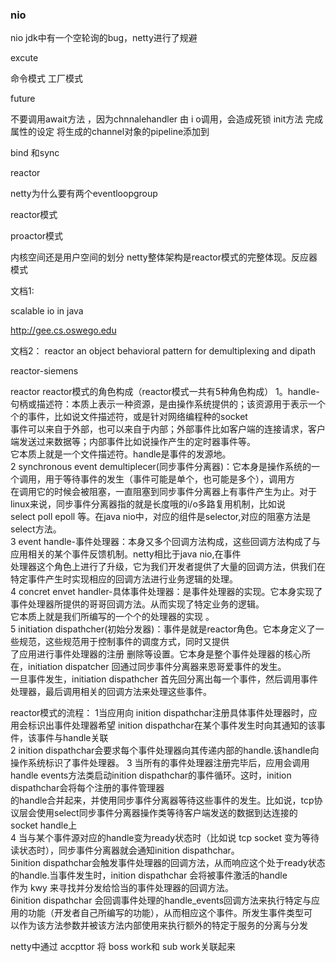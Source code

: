 ### nio 

nio jdk中有一个空轮询的bug，netty进行了规避

excute   

命令模式 
工厂模式

future


不要调用await方法 ，因为chnnalehandler 由 i o调用，会造成死锁
init方法
完成属性的设定
将生成的channel对象的pipeline添加到

bind 和sync

reactor

netty为什么要有两个eventloopgroup  


reactor模式

proactor模式

内核空间还是用户空间的划分
netty整体架构是reactor模式的完整体现。反应器模式

文档1:

scalable io in java

http://gee.cs.oswego.edu


文档2：
reactor 
an object behavioral pattern for demultiplexing and dipath

reactor-siemens


reactor 
    reactor模式的角色构成（reactor模式一共有5种角色构成）
1。handle-句柄或描述符：本质上表示一种资源，是由操作系统提供的；该资源用于表示一个个的事件，比如说文件描述符，或是针对网络编程种的socket  
事件可以来自于外部，也可以来自于内部；外部事件比如客户端的连接请求，客户端发送过来数据等；内部事件比如说操作产生的定时器事件等。  
它本质上就是一个文件描述符。handle是事件的发源地。  
2 synchronous event demultiplecer(同步事件分离器)：它本身是操作系统的一个调用，用于等待事件的发生（事件可能是单个，也可能是多个），调用方  
在调用它的时候会被阻塞，一直阻塞到同步事件分离器上有事件产生为止。对于linux来说，同步事件分离器指的就是长度哦的i/o多路复用机制，比如说  
select poll epoll 等。在java nio中，对应的组件是selector,对应的阻塞方法是select方法。  
3 event handle-事件处理器：本身又多个回调方法构成，这些回调方法构成了与应用相关的某个事件反馈机制。netty相比于java nio,在事件  
处理器这个角色上进行了升级，它为我们开发者提供了大量的回调方法，供我们在特定事件产生时实现相应的回调方法进行业务逻辑的处理。  
4 concret envet handler-具体事件处理器：是事件处理器的实现。它本身实现了事件处理器所提供的哥哥回调方法。从而实现了特定业务的逻辑。  
它本质上就是我们所编写的一个个的处理器的实现 。  
5 initiation dispathcher(初始分发器)：事件是就是reactor角色。它本身定义了一些规范，这些规范用于控制事件的调度方式，同时又提供  
了应用进行事件处理器的注册 删除等设置。它本身是整个事件处理器的核心所在，initiation dispatcher 回通过同步事件分离器来恩哥爱事件的发生。  
一旦事件发生，initiation dispathcher 首先回分离出每一个事件，然后调用事件处理器，最后调用相关的回调方法来处理这些事件。  

reactor模式的流程：
1当应用向 inition dispathchar注册具体事件处理器时，应用会标识出事件处理器希望 inition dispathchar在某个事件发生时向其通知的该事件，该事件与handle关联  
2 inition dispathchar会要求每个事件处理器向其传递内部的handle.该handle向操作系统标识了事件处理器。
3 当所有的事件处理器注册完毕后，应用会调用handle events方法类启动inition dispathchar的事件循环。这时，inition dispathchar会将每个注册的事件管理器  
的handle合并起来，并使用同步事件分离器等待这些事件的发生。比如说，tcp协议层会使用select同步事件分离器操作类等待客户端发送的数据到达连接的  
socket handle上  
4 当与某个事件源对应的handle变为ready状态时（比如说 tcp socket 变为等待读状态时），同步事件分离器就会通知inition dispathchar。  
5inition dispathchar会触发事件处理器的回调方法，从而响应这个处于ready状态的handle.当事件发生时，inition dispathchar 会将被事件激活的handle  
作为 kwy 来寻找并分发给恰当的事件处理器的回调方法。  
6inition dispathchar 会回调事件处理的handle_events回调方法来执行特定与应用的功能（开发者自己所编写的功能），从而相应这个事件。所发生事件类型可  
以作为该方法参数并被该方法内部使用来执行额外的特定于服务的分离与分发

netty中通过 accpttor 将 boss work和 sub work关联起来  




